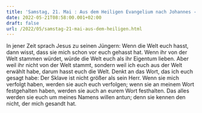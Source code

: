 ```yaml
---
title: 'Samstag, 21. Mai : Aus dem Heiligen Evangelium nach Johannes - Joh 15,18-21.'
date: 2022-05-21T08:58:00.001+02:00
draft: false
url: /2022/05/samstag-21-mai-aus-dem-heiligen.html
---
```


In jener Zeit sprach Jesus zu seinen Jüngern: Wenn die Welt euch hasst, dann wisst, dass sie mich schon vor euch gehasst hat. Wenn ihr von der Welt stammen würdet, würde die Welt euch als ihr Eigentum lieben. Aber weil ihr nicht von der Welt stammt, sondern weil ich euch aus der Welt erwählt habe, darum hasst euch die Welt. Denkt an das Wort, das ich euch gesagt habe: Der Sklave ist nicht größer als sein Herr. Wenn sie mich verfolgt haben, werden sie auch euch verfolgen; wenn sie an meinem Wort festgehalten haben, werden sie auch an eurem Wort festhalten. Das alles werden sie euch um meines Namens willen antun; denn sie kennen den nicht, der mich gesandt hat.